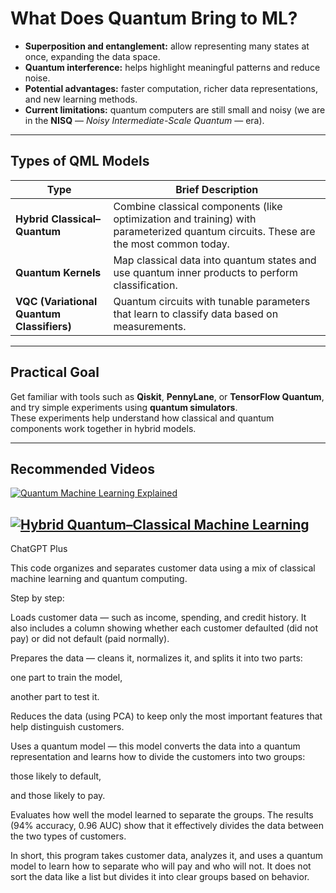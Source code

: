 # What Does Quantum Bring to ML?
- **Superposition and entanglement:** allow representing many states at once, expanding the data space.  
- **Quantum interference:** helps highlight meaningful patterns and reduce noise.  
- **Potential advantages:** faster computation, richer data representations, and new learning methods.  
- **Current limitations:** quantum computers are still small and noisy (we are in the **NISQ** — *Noisy Intermediate-Scale Quantum* — era).  

---

## Types of QML Models

| Type | Brief Description |
|------|-------------------|
| **Hybrid Classical–Quantum** | Combine classical components (like optimization and training) with parameterized quantum circuits. These are the most common today. |
| **Quantum Kernels** | Map classical data into quantum states and use quantum inner products to perform classification. |
| **VQC (Variational Quantum Classifiers)** | Quantum circuits with tunable parameters that learn to classify data based on measurements. |

---

## Practical Goal
Get familiar with tools such as **Qiskit**, **PennyLane**, or **TensorFlow Quantum**, and try simple experiments using **quantum simulators**.  
These experiments help understand how classical and quantum components work together in hybrid models.

---

## Recommended Videos

[![Quantum Machine Learning Explained](https://img.youtube.com/vi/NqHKr9CGWJ0/maxresdefault.jpg)](https://www.youtube.com/watch?v=NqHKr9CGWJ0)  

[![Hybrid Quantum–Classical Machine Learning](https://img.youtube.com/vi/tKb2tHm8DC0/maxresdefault.jpg)](https://www.youtube.com/watch?v=tKb2tHm8DC0)  
---
ChatGPT Plus

This code organizes and separates customer data using a mix of classical machine learning and quantum computing.

Step by step:

Loads customer data — such as income, spending, and credit history.
It also includes a column showing whether each customer defaulted (did not pay) or did not default (paid normally).

Prepares the data — cleans it, normalizes it, and splits it into two parts:

one part to train the model,

another part to test it.

Reduces the data (using PCA) to keep only the most important features that help distinguish customers.

Uses a quantum model — this model converts the data into a quantum representation and learns how to divide the customers into two groups:

those likely to default,

and those likely to pay.

Evaluates how well the model learned to separate the groups.
The results (94% accuracy, 0.96 AUC) show that it effectively divides the data between the two types of customers.

In short, this program takes customer data, analyzes it, and uses a quantum model to learn how to separate who will pay and who will not. It does not sort the data like a list but divides it into clear groups based on behavior.
